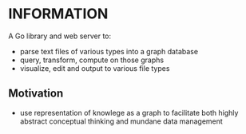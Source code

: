# INFORMATION

A Go library and web server to:
- parse text files of various types into a graph database
- query, transform, compute on those graphs
- visualize, edit and output to various file types


## Motivation

- use representation of knowlege as a graph to facilitate both
  highly abstract conceptual thinking and mundane data management